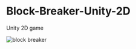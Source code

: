 # Block-Breaker-Unity-2D
Unity 2D game


![block breaker](https://user-images.githubusercontent.com/23062170/74061166-89296880-49fc-11ea-94ad-3f9cb2801820.png)
